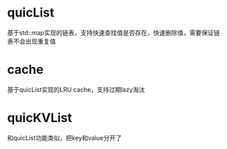 # quicList
基于std::map实现的链表，支持快速查找值是否存在，快速删除值，需要保证链表不会出现重复值

# cache
基于quicList实现的LRU cache，支持过期lazy淘汰

# quicKVList 
和quicList功能类似，把key和value分开了
